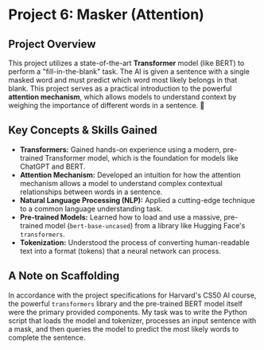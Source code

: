 # Project 6: Masker (Attention)

## Project Overview

This project utilizes a state-of-the-art **Transformer** model (like BERT) to perform a "fill-in-the-blank" task. The AI is given a sentence with a single masked word and must predict which word most likely belongs in that blank. This project serves as a practical introduction to the powerful **attention mechanism**, which allows models to understand context by weighing the importance of different words in a sentence. 🧠

## Key Concepts & Skills Gained

-   **Transformers:** Gained hands-on experience using a modern, pre-trained Transformer model, which is the foundation for models like ChatGPT and BERT.
-   **Attention Mechanism:** Developed an intuition for how the attention mechanism allows a model to understand complex contextual relationships between words in a sentence.
-   **Natural Language Processing (NLP):** Applied a cutting-edge technique to a common language understanding task.
-   **Pre-trained Models:** Learned how to load and use a massive, pre-trained model (`bert-base-uncased`) from a library like Hugging Face's `transformers`.
-   **Tokenization:** Understood the process of converting human-readable text into a format (tokens) that a neural network can process.

## A Note on Scaffolding

In accordance with the project specifications for Harvard's CS50 AI course, the powerful `transformers` library and the pre-trained BERT model itself were the primary provided components. My task was to write the Python script that loads the model and tokenizer, processes an input sentence with a mask, and then queries the model to predict the most likely words to complete the sentence.